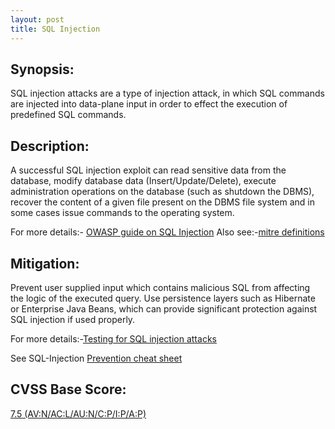 ```yaml
---
layout: post
title: SQL Injection
---
```


Synopsis:
----------------
SQL injection attacks are a type of injection attack, in which SQL commands are injected into data-plane input in order to effect the execution of predefined SQL commands.

Description:
-------------------
A successful SQL injection exploit can read sensitive data from the database, modify database data (Insert/Update/Delete), execute administration operations on the database (such as shutdown the DBMS), recover the content of a given file present on the DBMS file system and in some cases issue commands to the operating system.

For more details:- [OWASP guide on SQL Injection](https://www.owasp.org/index.php/SQL_Injection) 
Also see:-[mitre definitions](http://cwe.mitre.org/data/definitions/89.html)

Mitigation:
----------------
Prevent user supplied input which contains malicious SQL from affecting the logic of the executed query.
Use persistence layers such as Hibernate or Enterprise Java Beans, which can provide significant protection against SQL injection if used properly.

For more details:-[Testing for SQL injection attacks](https://www.owasp.org/index.php/Testing_for_SQL_Injection_(OWASP-DV-005))

See SQL-Injection [Prevention cheat sheet](https://www.owasp.org/index.php/SQL_Injection_Prevention_Cheat_Sheet) 


CVSS Base Score:
----------------------------
[7.5 (AV:N/AC:L/AU:N/C:P/I:P/A:P)](http://nvd.nist.gov/cvss.cfm?vector=%28AV:N/AC:L/AU:N/C:P/I:P/A:P%29&version=2.0) 

